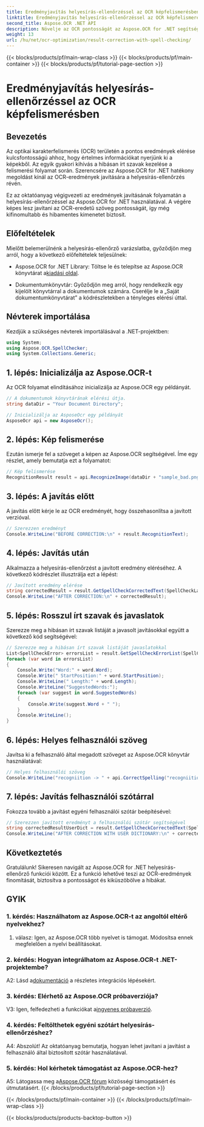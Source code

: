 ```yaml
---
title: Eredményjavítás helyesírás-ellenőrzéssel az OCR képfelismerésben
linktitle: Eredményjavítás helyesírás-ellenőrzéssel az OCR képfelismerésben
second_title: Aspose.OCR .NET API
description: Növelje az OCR pontosságát az Aspose.OCR for .NET segítségével. Helyesírások javítása, szótárak testreszabása és hibamentes szövegfelismerés problémamentesen.
weight: 13
url: /hu/net/ocr-optimization/result-correction-with-spell-checking/
---
```


{{< blocks/products/pf/main-wrap-class >}}
{{< blocks/products/pf/main-container >}}
{{< blocks/products/pf/tutorial-page-section >}}

# Eredményjavítás helyesírás-ellenőrzéssel az OCR képfelismerésben

## Bevezetés

Az optikai karakterfelismerés (OCR) területén a pontos eredmények elérése kulcsfontosságú ahhoz, hogy értelmes információkat nyerjünk ki a képekből. Az egyik gyakori kihívás a hibásan írt szavak kezelése a felismerési folyamat során. Szerencsére az Aspose.OCR for .NET hatékony megoldást kínál az OCR-eredmények javítására a helyesírás-ellenőrzés révén.

Ez az oktatóanyag végigvezeti az eredmények javításának folyamatán a helyesírás-ellenőrzéssel az Aspose.OCR for .NET használatával. A végére képes lesz javítani az OCR-eredetű szöveg pontosságát, így még kifinomultabb és hibamentes kimenetet biztosít.

## Előfeltételek

Mielőtt belemerülnénk a helyesírás-ellenőrző varázslatba, győződjön meg arról, hogy a következő előfeltételek teljesülnek:

-  Aspose.OCR for .NET Library: Töltse le és telepítse az Aspose.OCR könyvtárat a[kiadási oldal](https://releases.aspose.com/ocr/net/).

- Dokumentumkönyvtár: Győződjön meg arról, hogy rendelkezik egy kijelölt könyvtárral a dokumentumok számára. Cserélje le a „Saját dokumentumkönyvtárat” a kódrészletekben a tényleges elérési úttal.

## Névterek importálása

Kezdjük a szükséges névterek importálásával a .NET-projektben:

```csharp
using System;
using Aspose.OCR.SpellChecker;
using System.Collections.Generic;
```

## 1. lépés: Inicializálja az Aspose.OCR-t

Az OCR folyamat elindításához inicializálja az Aspose.OCR egy példányát.

```csharp
// A dokumentumok könyvtárának elérési útja.
string dataDir = "Your Document Directory";

// Inicializálja az AsposeOcr egy példányát
AsposeOcr api = new AsposeOcr();
```

## 2. lépés: Kép felismerése

Ezután ismerje fel a szöveget a képen az Aspose.OCR segítségével. Íme egy részlet, amely bemutatja ezt a folyamatot:

```csharp
// Kép felismerése
RecognitionResult result = api.RecognizeImage(dataDir + "sample_bad.png", new RecognitionSettings(Language.Eng));
```

## 3. lépés: A javítás előtt

A javítás előtt kérje le az OCR eredményét, hogy összehasonlítsa a javított verzióval.

```csharp
// Szerezzen eredményt
Console.WriteLine("BEFORE CORRECTION:\n" + result.RecognitionText);
```

## 4. lépés: Javítás után

Alkalmazza a helyesírás-ellenőrzést a javított eredmény eléréséhez. A következő kódrészlet illusztrálja ezt a lépést:

```csharp
// Javított eredmény elérése
string correctedResult = result.GetSpellCheckCorrectedText(SpellCheckLanguage.Eng);
Console.WriteLine("AFTER CORRECTION:\n" + correctedResult);
```

## 5. lépés: Rosszul írt szavak és javaslatok

Szerezze meg a hibásan írt szavak listáját a javasolt javításokkal együtt a következő kód segítségével:

```csharp
// Szerezze meg a hibásan írt szavak listáját javaslatokkal
List<SpellCheckError> errorsList = result.GetSpellCheckErrorList(SpellCheckLanguage.Eng);
foreach (var word in errorsList)
{
	Console.Write("Word:" + word.Word);
	Console.Write(" StartPosition:" + word.StartPosition);
	Console.WriteLine(" Length:" + word.Length);
	Console.WriteLine("SuggestedWords:");
	foreach (var suggest in word.SuggestedWords)
	{
		Console.Write(suggest.Word + " ");
	}
	Console.WriteLine();
}
```

## 6. lépés: Helyes felhasználói szöveg

Javítsa ki a felhasználó által megadott szöveget az Aspose.OCR könyvtár használatával:

```csharp
// Helyes felhasználói szöveg
Console.WriteLine("recogniition -> " + api.CorrectSpelling("recogniition"));
```

## 7. lépés: Javítás felhasználói szótárral

Fokozza tovább a javítást egyéni felhasználói szótár beépítésével:

```csharp
// Szerezzen javított eredményt a felhasználói szótár segítségével
string correctedResultUserDict = result.GetSpellCheckCorrectedText(SpellCheckLanguage.Eng, dataDir+"dictionary.txt");
Console.WriteLine("AFTER CORRECTION WITH USER DICTIONARY:\n" + correctedResultUserDict);
```

## Következtetés

Gratulálunk! Sikeresen navigált az Aspose.OCR for .NET helyesírás-ellenőrző funkciói között. Ez a funkció lehetővé teszi az OCR-eredmények finomítását, biztosítva a pontosságot és kiküszöbölve a hibákat.

## GYIK

### 1. kérdés: Használhatom az Aspose.OCR-t az angoltól eltérő nyelvekhez?

1. válasz: Igen, az Aspose.OCR több nyelvet is támogat. Módosítsa ennek megfelelően a nyelvi beállításokat.

### 2. kérdés: Hogyan integrálhatom az Aspose.OCR-t .NET-projektembe?

 A2: Lásd a[dokumentáció](https://reference.aspose.com/ocr/net/) a részletes integrációs lépésekért.

### 3. kérdés: Elérhető az Aspose.OCR próbaverziója?

 V3: Igen, felfedezheti a funkciókat a[ingyenes próbaverzió](https://releases.aspose.com/).

### 4. kérdés: Feltölthetek egyéni szótárt helyesírás-ellenőrzéshez?

A4: Abszolút! Az oktatóanyag bemutatja, hogyan lehet javítani a javítást a felhasználó által biztosított szótár használatával.

### 5. kérdés: Hol kérhetek támogatást az Aspose.OCR-hez?

 A5: Látogassa meg a[Aspose.OCR fórum](https://forum.aspose.com/c/ocr/16) közösségi támogatásért és útmutatásért.
{{< /blocks/products/pf/tutorial-page-section >}}

{{< /blocks/products/pf/main-container >}}
{{< /blocks/products/pf/main-wrap-class >}}

{{< blocks/products/products-backtop-button >}}
